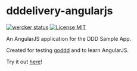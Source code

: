 # dddelivery-angularjs 

[![wercker status](https://app.wercker.com/status/bc40077618985bbfb4f02b2771f2b895/s "wercker status")](https://app.wercker.com/project/bykey/bc40077618985bbfb4f02b2771f2b895)
[![License MIT](https://img.shields.io/badge/license-MIT-lightgrey.svg?style=flat)](LICENSE)

An AngularJS application for the DDD Sample App.

Created for testing [goddd](https://github.com/marcusolsson/goddd) and to learn AngularJS.

Try it out [here](http://marcusolsson.github.io/dddelivery-angularjs)!
